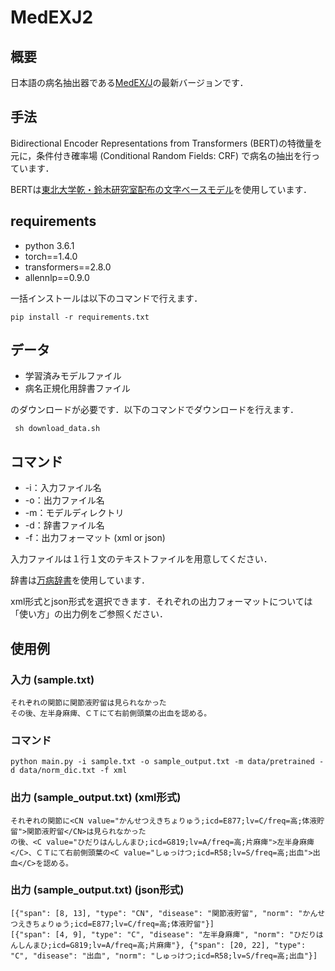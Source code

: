 # MedEXJ2
## 概要
日本語の病名抽出器である[MedEX/J](http://sociocom.jp/~data/2017-MEDEX/index.html)の最新バージョンです．

## 手法
Bidirectional Encoder Representations from Transformers (BERT)の特徴量を元に，条件付き確率場 (Conditional Random Fields: CRF) で病名の抽出を行っています．

BERTは[東北大学乾・鈴木研究室配布の文字ベースモデル](https://www.nlp.ecei.tohoku.ac.jp/news-release/3284/)を使用しています．

## requirements
- python 3.6.1 
- torch==1.4.0 
- transformers==2.8.0 
- allennlp==0.9.0 

一括インストールは以下のコマンドで行えます． 

```pip install -r requirements.txt```

## データ
- 学習済みモデルファイル
- 病名正規化用辞書ファイル

のダウンロードが必要です．以下のコマンドでダウンロードを行えます．

``` sh download_data.sh```

## コマンド
- -i：入力ファイル名 
- -o：出力ファイル名
- -m：モデルディレクトリ
- -d：辞書ファイル名 
- -f：出力フォーマット (xml or json)

入力ファイルは１行１文のテキストファイルを用意してください． 

辞書は[万病辞書](http://sociocom.jp/~data/2018-manbyo/index.html)を使用しています． 

xml形式とjson形式を選択できます．それぞれの出力フォーマットについては「使い方」の出力例をご参照ください． 


## 使用例
### 入力 (sample.txt)
```
それぞれの関節に関節液貯留は見られなかった
その後、左半身麻痺、ＣＴにて右前側頭葉の出血を認める。
```

### コマンド
```python main.py -i sample.txt -o sample_output.txt -m data/pretrained -d data/norm_dic.txt -f xml```



### 出力 (sample_output.txt) (xml形式)
```
それぞれの関節に<CN value="かんせつえきちょりゅう;icd=E877;lv=C/freq=高;体液貯留">関節液貯留</CN>は見られなかった
の後、<C value="ひだりはんしんまひ;icd=G819;lv=A/freq=高;片麻痺">左半身麻痺</C>、ＣＴにて右前側頭葉の<C value="しゅっけつ;icd=R58;lv=S/freq=高;出血">出血</C>を認める。
```

### 出力 (sample_output.txt) (json形式)
```
[{"span": [8, 13], "type": "CN", "disease": "関節液貯留", "norm": "かんせつえきちょりゅう;icd=E877;lv=C/freq=高;体液貯留"}]
[{"span": [4, 9], "type": "C", "disease": "左半身麻痺", "norm": "ひだりはんしんまひ;icd=G819;lv=A/freq=高;片麻痺"}, {"span": [20, 22], "type": "C", "disease": "出血", "norm": "しゅっけつ;icd=R58;lv=S/freq=高;出血"}]
```
